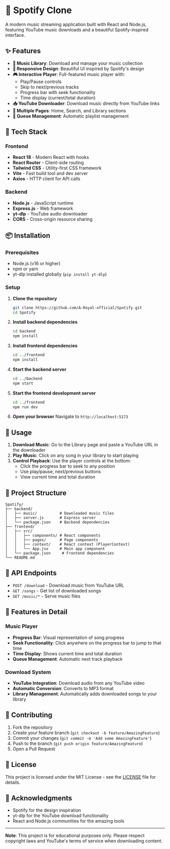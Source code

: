 # 🎵 Spotify Clone

A modern music streaming application built with React and Node.js, featuring YouTube music downloads and a beautiful Spotify-inspired interface.

## ✨ Features

- **🎵 Music Library**: Download and manage your music collection
- **📱 Responsive Design**: Beautiful UI inspired by Spotify's design
- **🎮 Interactive Player**: Full-featured music player with:
  - Play/Pause controls
  - Skip to next/previous tracks
  - Progress bar with seek functionality
  - Time display (current/total duration)
- **📥 YouTube Downloader**: Download music directly from YouTube links
- **🎯 Multiple Pages**: Home, Search, and Library sections
- **🔄 Queue Management**: Automatic playlist management

## 🚀 Tech Stack

### Frontend
- **React 18** - Modern React with hooks
- **React Router** - Client-side routing
- **Tailwind CSS** - Utility-first CSS framework
- **Vite** - Fast build tool and dev server
- **Axios** - HTTP client for API calls

### Backend
- **Node.js** - JavaScript runtime
- **Express.js** - Web framework
- **yt-dlp** - YouTube audio downloader
- **CORS** - Cross-origin resource sharing

## 📦 Installation

### Prerequisites
- Node.js (v16 or higher)
- npm or yarn
- yt-dlp installed globally (`pip install yt-dlp`)

### Setup

1. **Clone the repository**
   ```bash
   git clone https://github.com/A-Royal-official/Spotify.git
   cd Spotify
   ```

2. **Install backend dependencies**
   ```bash
   cd backend
   npm install
   ```

3. **Install frontend dependencies**
   ```bash
   cd ../frontend
   npm install
   ```

4. **Start the backend server**
   ```bash
   cd ../backend
   npm start
   ```

5. **Start the frontend development server**
   ```bash
   cd ../frontend
   npm run dev
   ```

6. **Open your browser**
   Navigate to `http://localhost:5173`

## 🎯 Usage

1. **Download Music**: Go to the Library page and paste a YouTube URL in the downloader
2. **Play Music**: Click on any song in your library to start playing
3. **Control Playback**: Use the player controls at the bottom:
   - Click the progress bar to seek to any position
   - Use play/pause, next/previous buttons
   - View current time and total duration

## 📁 Project Structure

```
Spotify/
├── backend/
│   ├── music/          # Downloaded music files
│   ├── server.js       # Express server
│   └── package.json    # Backend dependencies
├── frontend/
│   ├── src/
│   │   ├── components/ # React components
│   │   ├── pages/      # Page components
│   │   ├── context/    # React context (PlayerContext)
│   │   └── App.jsx     # Main app component
│   └── package.json     # Frontend dependencies
└── README.md
```

## 🔧 API Endpoints

- `POST /download` - Download music from YouTube URL
- `GET /songs` - Get list of downloaded songs
- `GET /music/*` - Serve music files

## 🎨 Features in Detail

### Music Player
- **Progress Bar**: Visual representation of song progress
- **Seek Functionality**: Click anywhere on the progress bar to jump to that time
- **Time Display**: Shows current time and total duration
- **Queue Management**: Automatic next track playback

### Download System
- **YouTube Integration**: Download audio from any YouTube video
- **Automatic Conversion**: Converts to MP3 format
- **Library Management**: Automatically adds downloaded songs to your library

## 🤝 Contributing

1. Fork the repository
2. Create your feature branch (`git checkout -b feature/AmazingFeature`)
3. Commit your changes (`git commit -m 'Add some AmazingFeature'`)
4. Push to the branch (`git push origin feature/AmazingFeature`)
5. Open a Pull Request

## 📄 License

This project is licensed under the MIT License - see the [LICENSE](LICENSE) file for details.

## 🙏 Acknowledgments

- Spotify for the design inspiration
- yt-dlp for the YouTube download functionality
- React and Node.js communities for the amazing tools

---

**Note**: This project is for educational purposes only. Please respect copyright laws and YouTube's terms of service when downloading content.
